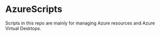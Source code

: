 # AzureScripts
Scripts in this repo are mainly for managing Azure resources and Azure Virtual Desktops.
